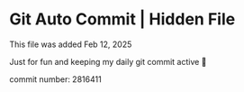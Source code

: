 # Git Auto Commit | Hidden File

This file was added Feb 12, 2025

Just for fun and keeping my daily git commit active 🤪

commit number: 2816411

